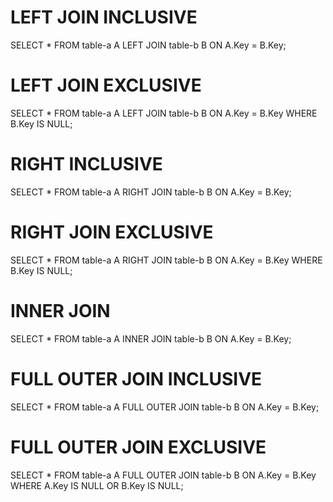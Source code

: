 # LEFT JOIN INCLUSIVE
SELECT * FROM table-a A LEFT JOIN table-b B ON A.Key = B.Key;

# LEFT JOIN EXCLUSIVE
SELECT * FROM table-a A LEFT JOIN table-b B ON A.Key = B.Key WHERE B.Key IS NULL;

# RIGHT INCLUSIVE
SELECT * FROM table-a A RIGHT JOIN table-b B ON A.Key = B.Key;

# RIGHT JOIN EXCLUSIVE
SELECT * FROM table-a A RIGHT JOIN table-b B ON A.Key = B.Key WHERE B.Key IS NULL;

# INNER JOIN
SELECT * FROM table-a A INNER JOIN table-b B ON A.Key = B.Key;

# FULL OUTER JOIN INCLUSIVE
SELECT * FROM table-a A FULL OUTER JOIN table-b B ON A.Key = B.Key;

# FULL OUTER JOIN EXCLUSIVE
SELECT * FROM table-a A FULL OUTER JOIN table-b B ON A.Key = B.Key WHERE A.Key IS NULL OR B.Key IS NULL;
